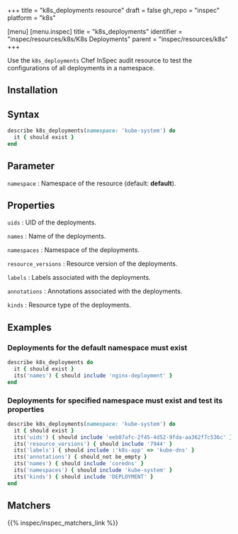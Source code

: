 +++
title = "k8s_deployments resource"
draft = false
gh_repo = "inspec"
platform = "k8s"

[menu]
[menu.inspec]
title = "k8s_deployments"
identifier = "inspec/resources/k8s/K8s Deployments"
parent = "inspec/resources/k8s"
+++

Use the `k8s_deployments` Chef InSpec audit resource to test the configurations of all deployments in a namespace.

## Installation

## Syntax

```ruby
describe k8s_deployments(namespace: 'kube-system') do
  it { should exist }
end
```

## Parameter

`namespace`
: Namespace of the resource (default: **default**).

## Properties

`uids`
: UID of the deployments.

`names`
: Name of the deployments.

`namespaces`
: Namespace of the deployments.

`resource_versions`
: Resource version of the deployments.

`labels`
: Labels associated with the deployments.

`annotations`
: Annotations associated with the deployments.

`kinds`
: Resource type of the deployments.

## Examples

### Deployments for the default namespace must exist

```ruby
describe k8s_deployments do
  it { should exist }
  its('names') { should include 'nginx-deployment' }
end
```

### Deployments for specified namespace must exist and test its properties

```ruby
describe k8s_deployments(namespace: 'kube-system') do
  it { should exist }
  its('uids') { should include 'eeb07afc-2f45-4d52-9fda-aa362f7c536c' }
  its('resource_versions') { should include '7944' }
  its('labels') { should include :'k8s-app' => 'kube-dns' }
  its('annotations') { should_not be_empty }
  its('names') { should include 'coredns' }
  its('namespaces') { should include 'kube-system' }
  its('kinds') { should include 'DEPLOYMENT' }
end
```

## Matchers

{{% inspec/inspec_matchers_link %}}
